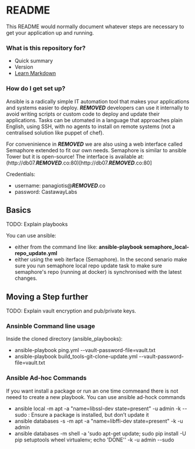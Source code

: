 # README #

This README would normally document whatever steps are necessary to get your application up and running.

### What is this repository for? ###

* Quick summary
* Version
* [Learn Markdown](https://bitbucket.org/tutorials/markdowndemo)

### How do I get set up? ###

Ansible is a radically simple IT automation tool that makes your applications and systems easier to deploy. 
***REMOVED*** developers can use it internally to avoid writing scripts or custom code to deploy and update their applications.
Tasks can be utomated in a language that approaches plain English, using SSH, with no agents to install on remote systems (not a centralised solution like puppet of chef).

For conveninience in ***REMOVED*** we are also using a web interface called Semaphore extended to fit our own needs.
Semaphore is similar to ansible Tower but it is open-source!
The interface is available at: (http://db07.***REMOVED***.co:80)[http://db07.***REMOVED***.co:80]

Credentials:
* username: panagiotis@***REMOVED***.co
* password: CastawayLabs

## Basics ##

TODO: Explain playbooks

You can use ansible:
* either from the command line like: **ansible-playbook semaphore_local-repo_update.yml**
* either using the web iterface (Semaphore).
In the second senario make sure you run semaphore local repo update task to make sure semaphore's repo (running at docker) is synchronised with the latest changes.
 

## Moving a Step further ##

TODO: Explain vault encryption and pub/private keys.


### Ansinble Command line usage ###

Inside the cloned directory (ansible_playbooks):

* ansible-playbook ping.yml --vault-password-file=vault.txt
* ansible-playbook build_tools-git-clone-update.yml  --vault-password-file=vault.txt


### Ansible Ad-hoc Commands ###

If you want install a package or run an one time commeand there is not neeed to create a new playbook.
You can use ansible ad-hock commands

* ansible local -m apt -a "name=libssl-dev state=present" -u admin -k --sudo : Ensure a package is installed, but don’t update it
* ansible databases -s -m apt -a "name=libffi-dev state=present" -k -u admin
* ansible databases -m shell -a 'sudo apt-get update; sudo pip install -U pip setuptools wheel virtualenv; echo 'DONE'' -k -u admin --sudo